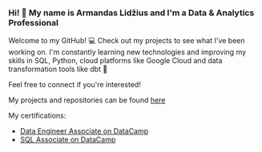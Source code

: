 ### Hi! :wave: My name is Armandas Lidžius and I'm a Data & Analytics Professional

Welcome to my GitHub! :computer: Check out my projects to see what I've been working on.
I'm constantly learning new technologies and improving my skills in SQL,
Python, cloud platforms like Google Cloud and data transformation tools like dbt :floppy_disk:

Feel free to connect if you're interested!

My projects and repositories can be found [here](https://github.com/armandaslid?tab=repositories)  
  
My certifications:
- [Data Engineer Associate on DataCamp](https://www.datacamp.com/certificate/DEA0010649662241)
- [SQL Associate on DataCamp](https://www.datacamp.com/certificate/SQA0010389827203)
